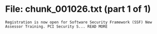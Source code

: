 ﻿# File: chunk_001026.txt (part 1 of 1)
```
Registration is now open for Software Security Framework (SSF) New Assessor Training. PCI Security S... READ MORE
```

